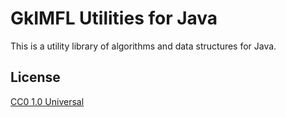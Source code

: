 # GkIMFL Utilities for Java

This is a utility library of algorithms and data structures for Java.

## License

[CC0 1.0 Universal](LICENSE.txt)